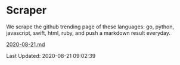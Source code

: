 # Scraper

We scrape the github trending page of these languages: go, python, javascript, swift, html, ruby, and push a markdown result everyday.

[2020-08-21.md](https://github.com/henson/Scraper/blob/master/2020-08-21.md)

Last Updated: 2020-08-21 09:02:39
